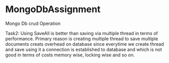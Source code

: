 # MongoDbAssignment
Mongo Db crud Operation


 Task2:
 Using SaveAll is better than saving via multiple thread in terms of performance. 
 Primary reason is creating multiple thread to save multiple documents creats overhead on database since everytime we create thread and save using it a connection is established  to database and which is not good in terms of costs memory wise, locking wise and so on.

